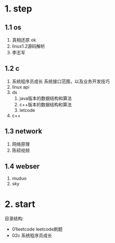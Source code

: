 # 1. step
## 1.1 os
1. 真相还原               ok
2. linux1.2源码解析
3. 李志军

## 1.2 c
1. 系统程序员成长 系统接口范围，以及业务开发技巧
2. linux api
3. ds
    1. java版本的数据结构和算法
    2. c++版本的数据结构和算法
    3. letcode
4. c++
## 1.3 network
1. 网络原理
2. 陈硕视频
## 1.4 webser
1. muduo 
2. sky

# 2. start
目录结构:
- 01leetcode leetcode刷题
- 02c 系统程序员成长
